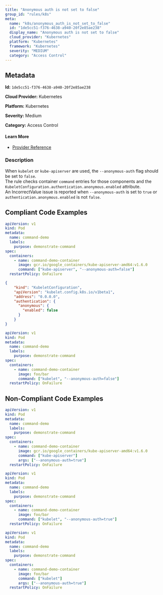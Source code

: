 ```yaml
---
title: "Anonymous auth is not set to false"
group_id: "rules/k8s"
meta:
  name: "k8s/anonymous_auth_is_not_set_to_false"
  id: "1de5cc51-f376-4638-a940-20f2e85ae238"
  display_name: "Anonymous auth is not set to false"
  cloud_provider: "Kubernetes"
  platform: "Kubernetes"
  framework: "Kubernetes"
  severity: "MEDIUM"
  category: "Access Control"
---
```

## Metadata

**Id:** `1de5cc51-f376-4638-a940-20f2e85ae238`

**Cloud Provider:** Kubernetes

**Platform:** Kubernetes

**Severity:** Medium

**Category:** Access Control

#### Learn More

 - [Provider Reference](https://kubernetes.io/docs/tasks/inject-data-application/define-command-argument-container/)

### Description

 When `kubelet` or `kube-apiserver` are used, the `--anonymous-auth` flag should be set to `false`.  
The rule checks container `command` entries for those components and the `KubeletConfiguration.authentication.anonymous.enabled` attribute.  
An IncorrectValue issue is reported when `--anonymous-auth` is set to `true` or `authentication.anonymous.enabled` is not `false`.


## Compliant Code Examples
```yaml
apiVersion: v1
kind: Pod
metadata:
  name: command-demo
  labels:
    purpose: demonstrate-command
spec:
  containers:
    - name: command-demo-container
      image: gcr.io/google_containers/kube-apiserver-amd64:v1.6.0
      command: ["kube-apiserver", "--anonymous-auth=false"]
  restartPolicy: OnFailure

```

```json
{
    "kind": "KubeletConfiguration",
    "apiVersion": "kubelet.config.k8s.io/v1beta1",
    "address": "0.0.0.0",
    "authentication": {
      "anonymous": {
        "enabled": false
      }
    }
}
```

```yaml
apiVersion: v1
kind: Pod
metadata:
  name: command-demo
  labels:
    purpose: demonstrate-command
spec:
  containers:
    - name: command-demo-container
      image: foo/bar
      command: ["kubelet", "--anonymous-auth=false"]
  restartPolicy: OnFailure

```
## Non-Compliant Code Examples
```yaml
apiVersion: v1
kind: Pod
metadata:
  name: command-demo
  labels:
    purpose: demonstrate-command
spec:
  containers:
    - name: command-demo-container
      image: gcr.io/google_containers/kube-apiserver-amd64:v1.6.0
      command: ["kube-apiserver"]
      args: ["--anonymous-auth=true"]
  restartPolicy: OnFailure

```

```yaml
apiVersion: v1
kind: Pod
metadata:
  name: command-demo
  labels:
    purpose: demonstrate-command
spec:
  containers:
    - name: command-demo-container
      image: foo/bar
      command: ["kubelet", "--anonymous-auth=true"]
  restartPolicy: OnFailure

```

```yaml
apiVersion: v1
kind: Pod
metadata:
  name: command-demo
  labels:
    purpose: demonstrate-command
spec:
  containers:
    - name: command-demo-container
      image: foo/bar
      command: ["kubelet"]
      args: ["--anonymous-auth=true"]
  restartPolicy: OnFailure

```